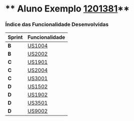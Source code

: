 ** Aluno Exemplo [1201381](./)** 
===============================


### Índice das Funcionalidade Desenvolvidas ###


| Sprint | Funcionalidade    |
|--------|-------------------|
| **B**  | [US1004](/US1004) |
| **B**  | [US2002](/US2002) |
| **C**  | [US1901](/US1901) |
| **C**  | [US2004](/US2004) |
| **C**  | [US3001](/US3001) |
| **D**  | [US1502](/US1502) |
| **D**  | [US1902](/US1902) |
| **D**  | [US3501](/US3501) |
| **D**  | [US9002](/US9002) |